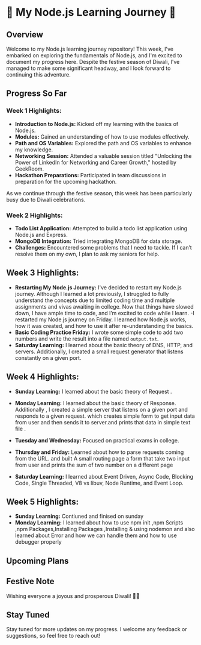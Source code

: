 # 🚀 My Node.js Learning Journey 🚀

## Overview

Welcome to my Node.js learning journey repository! This week, I've embarked on exploring the fundamentals of Node.js, and I'm excited to document my progress here. Despite the festive season of Diwali, I've managed to make some significant headway, and I look forward to continuing this adventure.

## Progress So Far

### Week 1 Highlights:

- **Introduction to Node.js:** Kicked off my learning with the basics of Node.js.
- **Modules:** Gained an understanding of how to use modules effectively.
- **Path and OS Variables:** Explored the path and OS variables to enhance my knowledge.
- **Networking Session:** Attended a valuable session titled "Unlocking the Power of LinkedIn for Networking and Career Growth," hosted by GeekRoom.
- **Hackathon Preparations:** Participated in team discussions in preparation for the upcoming hackathon.

As we continue through the festive season, this week has been particularly busy due to Diwali celebrations.

### Week 2 Highlights:

- **Todo List Application:** Attempted to build a todo list application using Node.js and Express.
- **MongoDB Integration:** Tried integrating MongoDB for data storage.
- **Challenges:** Encountered some problems that I need to tackle. If I can’t resolve them on my own, I plan to ask my seniors for help.

## Week 3 Highlights:

- **Restarting My Node.js Journey:** I've decided to restart my Node.js journey. Although I learned a lot previously, I struggled to fully understand the concepts due to limited coding time and multiple assignments and vivas awaiting in college. Now that things have slowed down, I have ample time to code, and I’m excited to code while I learn.
  -I restarted my Node.js journey on Friday. I learned how Node.js works, how it was created, and how to use it after re-understanding the basics.
- **Basic Coding Practice Friday:** I wrote some simple code to add two numbers and write the result into a file named `output.txt`.
- **Saturday Learning:** I learned about the basic theory of DNS, HTTP, and servers. Additionally, I created a small request generator that listens constantly on a given port.

## Week 4 Highlights:

- **Sunday Learning:** I learned about the basic theory of Request .
- **Monday Learning:** I learned about the basic theory of Response. Additionally , I created a simple server that listens on a given port and responds to a given request. which creates simple form to get input data from user and then sends it to server.and prints that data in simple text file .
- **Tuesday and Wednesday:** Focused on practical exams in college.
- **Thursday and Friday:** Learned about how to parse requests coming from the URL. and built A small routing page a form that take two input from user and prints the sum of two number on a different page

- **Saturday Learning:** I learned about Event Driven, Async Code, Blocking Code, Single Threaded, V8 vs libuv, Node Runtime, and Event Loop.

## Week 5 Highlights:

- **Sunday Learning:** Contiuned and finised on sunday
- **Monday Learning:** I learned about how to use npm init ,npm Scripts ,npm Packages,Installing Packages ,Installing & using nodemon and also learned about Error and how we can handle them and how to use debugger properly

## Upcoming Plans

## Festive Note

Wishing everyone a joyous and prosperous Diwali! 🌟✨

## Stay Tuned

Stay tuned for more updates on my progress. I welcome any feedback or suggestions, so feel free to reach out!
